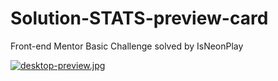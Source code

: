 # Solution-STATS-preview-card
Front-end Mentor Basic Challenge solved by IsNeonPlay

[![desktop-preview.jpg](https://i.postimg.cc/HnJHds70/desktop-preview.jpg)](https://postimg.cc/9wjsB2bz)
